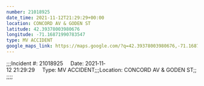 ```yaml
---
number: 21018925
date_time: 2021-11-12T21:29:29+00:00
location: CONCORD AV & GODEN ST
latitude: 42.39378003980676
longitude: -71.16871990783547
type: MV ACCIDENT
google_maps_link: https://maps.google.com/?q=42.39378003980676,-71.16871990783547
---
```


;;;Incident #: 21018925     Date: 2021‐11‐12 21:29:29     Type: MV ACCIDENT;;;Location: CONCORD AV & GODEN ST;;;;;;

